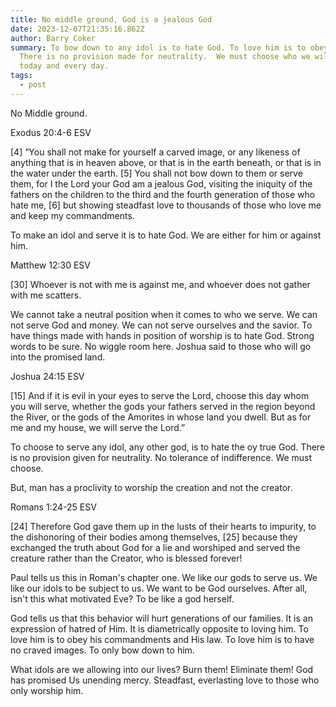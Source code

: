 ```yaml
---
title: No middle ground, God is a jealous God
date: 2023-12-07T21:35:16.862Z
author: Barry Coker
summary: To bow down to any idol is to hate God. To love him is to obey him.
  There is no provision made for neutrality.  We must choose who we will serve
  today and every day.
tags:
  - post
---
```

No Middle ground.

‭‭Exodus‬ ‭20:4‭-‬6‬ ‭ESV‬‬

\[4]  “You shall not make for yourself a carved image, or any likeness of anything that is in heaven above, or that is in the earth beneath, or that is in the water under the earth. \[5] You shall not bow down to them or serve them, for I the Lord your God am a jealous God, visiting the iniquity of the fathers on the children to the third and the fourth generation of those who hate me, \[6] but showing steadfast love to thousands of those who love me and keep my commandments.



To make an idol and serve it is to hate God. We are either for him or against him. 

‭‭Matthew‬ ‭12:30‬ ‭ESV‬‬

\[30] Whoever is not with me is against me, and whoever does not gather with me scatters. 



We cannot take a neutral position when it comes to who we serve. We can not serve God and money. We can not serve ourselves and the savior.  To have things made with hands in position of worship is to hate God. Strong words to be sure. No wiggle room here. Joshua said to those who will go into the promised land.

‭‭Joshua‬ ‭24:15‬ ‭ESV‬‬

\[15] And if it is evil in your eyes to serve the Lord, choose this day whom you will serve, whether the gods your fathers served in the region beyond the River, or the gods of the Amorites in whose land you dwell. But as for me and my house, we will serve the Lord.”



To choose to serve any idol, any other god, is to hate the oy true God. There is no provision given for neutrality.  No tolerance of indifference.  We must choose.

But, man has a proclivity to worship the creation and not the creator.

‭‭Romans‬ ‭1:24‭-‬25‬ ‭ESV‬‬

\[24] Therefore God gave them up in the lusts of their hearts to impurity, to the dishonoring of their bodies among themselves, \[25] because they exchanged the truth about God for a lie and worshiped and served the creature rather than the Creator, who is blessed forever! 

Paul tells us this in Roman's chapter one. We like our gods to serve us. We like our idols to be subject to us. We want to be God ourselves.  After all,  isn't this what motivated Eve? To be like a god herself.  

 God tells us that this behavior will hurt generations of our families. It is an expression of hatred of Him. It is diametrically opposite to loving him. To love him is to obey his commandments and His law. To love him is to have no craved images.  To only bow down to him. 

What idols are we allowing into our lives? Burn them! Eliminate them! God has promised Us unending mercy. Steadfast, everlasting love to those who only worship him.
